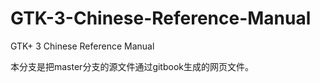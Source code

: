 GTK-3-Chinese-Reference-Manual
==============================

GTK+ 3 Chinese Reference Manual

本分支是把master分支的源文件通过gitbook生成的网页文件。
